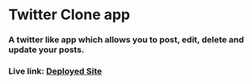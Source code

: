 # Twitter Clone app
### A twitter like app which allows you to post, edit, delete and update your posts.
### Live link: [Deployed Site](https://twitter-clone-suvo.herokuapp.com/)
